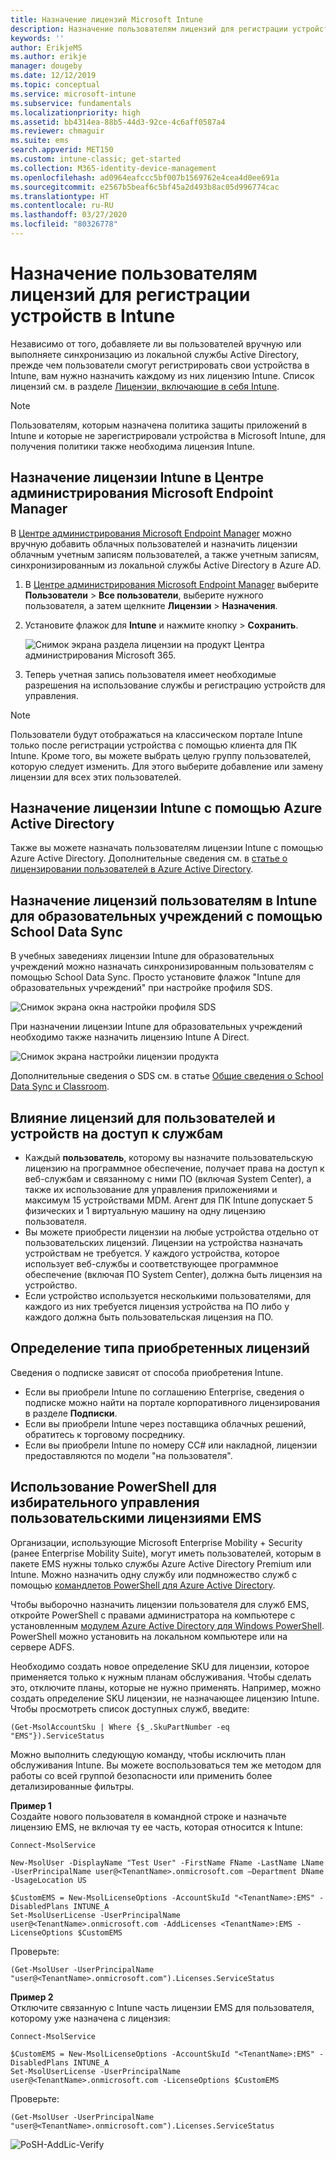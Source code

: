 ```yaml
---
title: Назначение лицензий Microsoft Intune
description: Назначение пользователям лицензий для регистрации устройств в Intune
keywords: ''
author: ErikjeMS
ms.author: erikje
manager: dougeby
ms.date: 12/12/2019
ms.topic: conceptual
ms.service: microsoft-intune
ms.subservice: fundamentals
ms.localizationpriority: high
ms.assetid: bb4314ea-88b5-44d3-92ce-4c6aff0587a4
ms.reviewer: chmaguir
ms.suite: ems
search.appverid: MET150
ms.custom: intune-classic; get-started
ms.collection: M365-identity-device-management
ms.openlocfilehash: ad0964eafccc5bf007b1569762e4cea4d0ee691a
ms.sourcegitcommit: e2567b5beaf6c5bf45a2d493b8ac05d996774cac
ms.translationtype: HT
ms.contentlocale: ru-RU
ms.lasthandoff: 03/27/2020
ms.locfileid: "80326778"
---
```

# <a name="assign-licenses-to-users-so-they-can-enroll-devices-in-intune"></a>Назначение пользователям лицензий для регистрации устройств в Intune

Независимо от того, добавляете ли вы пользователей вручную или выполняете синхронизацию из локальной службы Active Directory, прежде чем пользователи смогут регистрировать свои устройства в Intune, вам нужно назначить каждому из них лицензию Intune. Список лицензий см. в разделе [Лицензии, включающие в себя Intune](licenses.md).

> [!NOTE]
> Пользователям, которым назначена политика защиты приложений в Intune и которые не зарегистрировали устройства в Microsoft Intune, для получения политики также необходима лицензия Intune.

## <a name="assign-an-intune-license-microsoft-endpoint-manager-admin-center"></a>Назначение лицензии Intune в Центре администрирования Microsoft Endpoint Manager

В [Центре администрирования Microsoft Endpoint Manager](https://go.microsoft.com/fwlink/?linkid=2109431) можно вручную добавить облачных пользователей и назначить лицензии облачным учетным записям пользователей, а также учетным записям, синхронизированным из локальной службы Active Directory в Azure AD.

1. В [Центре администрирования Microsoft Endpoint Manager](https://go.microsoft.com/fwlink/?linkid=2109431) выберите **Пользователи** > **Все пользователи**, выберите нужного пользователя, а затем щелкните **Лицензии** > **Назначения**.

2. Установите флажок для **Intune** и нажмите кнопку >  **Сохранить**.

   ![Снимок экрана раздела лицензии на продукт Центра администрирования Microsoft 365.](./media/licenses-assign/mem-assign-license.png)

3. Теперь учетная запись пользователя имеет необходимые разрешения на использование службы и регистрацию устройств для управления.

> [!NOTE]
> Пользователи будут отображаться на классическом портале Intune только после регистрации устройства с помощью клиента для ПК Intune. Кроме того, вы можете выбрать целую группу пользователей, которую следует изменить. Для этого выберите добавление или замену лицензии для всех этих пользователей.

## <a name="assign-an-intune-license-by-using-azure-active-directory"></a>Назначение лицензии Intune с помощью Azure Active Directory

Также вы можете назначать пользователям лицензии Intune с помощью Azure Active Directory. Дополнительные сведения см. в [статье о лицензировании пользователей в Azure Active Directory](https://docs.microsoft.com/azure/active-directory/active-directory-licensing-group-assignment-azure-portal). 

## <a name="use-school-data-sync-to-assign-licenses-to-users-in-intune-for-education"></a>Назначение лицензий пользователям в Intune для образовательных учреждений с помощью School Data Sync

В учебных заведениях лицензии Intune для образовательных учреждений можно назначать синхронизированным пользователям с помощью School Data Sync. Просто установите флажок "Intune для образовательных учреждений" при настройке профиля SDS.  

![Снимок экрана окна настройки профиля SDS](./media/licenses-assign/i4e-sds-profile-setup-setting.png)

При назначении лицензии Intune для образовательных учреждений необходимо также назначить лицензию Intune A Direct.

![Снимок экрана настройки лицензии продукта](./media/licenses-assign/i4e-set-licenses.png)

Дополнительные сведения о SDS см. в статье [Общие сведения о School Data Sync и Classroom](https://support.office.com/article/Overview-of-School-Data-Sync-and-Classroom-f3d1147b-4ade-4905-8518-508e729f2e91).

## <a name="how-user-and-device-licenses-affect-access-to-services"></a>Влияние лицензий для пользователей и устройств на доступ к службам

* Каждый **пользователь**, которому вы назначите пользовательскую лицензию на программное обеспечение, получает права на доступ к веб-службам и связанному с ними ПО (включая System Center), а также их использование для управления приложениями и максимум 15 устройствами MDM. Агент для ПК Intune допускает 5 физических и 1 виртуальную машину на одну лицензию пользователя.
* Вы можете приобрести лицензии на любые устройства отдельно от пользовательских лицензий. Лицензии на устройства назначать устройствам не требуется. У каждого устройства, которое использует веб-службы и соответствующее программное обеспечение (включая ПО System Center), должна быть лицензия на устройство.
* Если устройство используется несколькими пользователями, для каждого из них требуется лицензия устройства на ПО либо у каждого должна быть пользовательская лицензия на ПО.

## <a name="understanding-the-type-of-licenses-you-have-purchased"></a>Определение типа приобретенных лицензий

Сведения о подписке зависят от способа приобретения Intune.

- Если вы приобрели Intune по соглашению Enterprise, сведения о подписке можно найти на портале корпоративного лицензирования в разделе **Подписки**.
- Если вы приобрели Intune через поставщика облачных решений, обратитесь к торговому посреднику.
- Если вы приобрели Intune по номеру CC# или накладной, лицензии предоставляются по модели "на пользователя".

## <a name="use-powershell-to-selectively-manage-ems-user-licenses"></a>Использование PowerShell для избирательного управления пользовательскими лицензиями EMS
Организации, использующие Microsoft Enterprise Mobility + Security (ранее Enterprise Mobility Suite), могут иметь пользователей, которым в пакете EMS нужны только службы Azure Active Directory Premium или Intune. Можно назначить одну службу или подмножество служб с помощью [командлетов PowerShell для Azure Active Directory](https://msdn.microsoft.com/library/jj151815.aspx).

Чтобы выборочно назначить лицензии пользователя для служб EMS, откройте PowerShell с правами администратора на компьютере с установленным [модулем Azure Active Directory для Windows PowerShell](https://msdn.microsoft.com/library/jj151815.aspx#bkmk_installmodule). PowerShell можно установить на локальном компьютере или на сервере ADFS.

Необходимо создать новое определение SKU для лицензии, которое применяется только к нужным планам обслуживания. Чтобы сделать это, отключите планы, которые не нужно применять. Например, можно создать определение SKU лицензии, не назначающее лицензию Intune. Чтобы просмотреть список доступных служб, введите:

    (Get-MsolAccountSku | Where {$_.SkuPartNumber -eq "EMS"}).ServiceStatus

Можно выполнить следующую команду, чтобы исключить план обслуживания Intune. Вы можете воспользоваться тем же методом для работы со всей группой безопасности или применить более детализированные фильтры.

**Пример 1**<br>
Создайте нового пользователя в командной строке и назначьте лицензию EMS, не включая ту ее часть, которая относится к Intune:

    Connect-MsolService

    New-MsolUser -DisplayName "Test User" -FirstName FName -LastName LName -UserPrincipalName user@<TenantName>.onmicrosoft.com –Department DName -UsageLocation US

    $CustomEMS = New-MsolLicenseOptions -AccountSkuId "<TenantName>:EMS" -DisabledPlans INTUNE_A
    Set-MsolUserLicense -UserPrincipalName user@<TenantName>.onmicrosoft.com -AddLicenses <TenantName>:EMS -LicenseOptions $CustomEMS

Проверьте:

    (Get-MsolUser -UserPrincipalName "user@<TenantName>.onmicrosoft.com").Licenses.ServiceStatus

**Пример 2**<br>
Отключите связанную с Intune часть лицензии EMS для пользователя, которому уже назначена с лицензия:

    Connect-MsolService

    $CustomEMS = New-MsolLicenseOptions -AccountSkuId "<TenantName>:EMS" -DisabledPlans INTUNE_A
    Set-MsolUserLicense -UserPrincipalName user@<TenantName>.onmicrosoft.com -LicenseOptions $CustomEMS

Проверьте:

    (Get-MsolUser -UserPrincipalName "user@<TenantName>.onmicrosoft.com").Licenses.ServiceStatus

![PoSH-AddLic-Verify](./media/licenses-assign/posh-addlic-verify.png)
